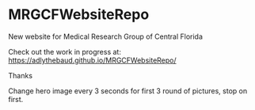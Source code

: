 # MRGCFWebsiteRepo
New website for Medical Research Group of Central Florida

Check out the work in progress at: https://adlythebaud.github.io/MRGCFWebsiteRepo/


Thanks

Change hero image every 3 seconds for first 3 round of pictures, stop on first.
